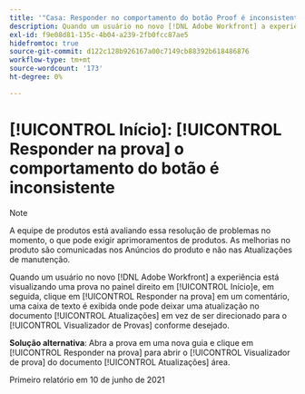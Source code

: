 ```yaml
---
title: '"Casa: Responder no comportamento do botão Proof é inconsistente'''
description: Quando um usuário no novo [!DNL Adobe Workfront] a experiência está visualizando uma prova no painel direito em [!UICONTROL Início]e, em seguida, clique em [!UICONTROL Responder na prova] em um comentário, uma caixa de texto é exibida onde pode deixar uma atualização no [!UICONTROL atualizações de documento] em vez de ser direcionado para o Visualizador de prova conforme desejado.
exl-id: f9e08d81-135c-4b04-a239-2fb0fcc87ae5
hidefromtoc: true
source-git-commit: d122c128b926167a00c7149cb88392b618486876
workflow-type: tm+mt
source-wordcount: '173'
ht-degree: 0%

---
```


# [!UICONTROL Início]: [!UICONTROL Responder na prova] o comportamento do botão é inconsistente

>[!NOTE]
>
>A equipe de produtos está avaliando essa resolução de problemas no momento, o que pode exigir aprimoramentos de produtos. As melhorias no produto são comunicadas nos Anúncios do produto e não nas Atualizações de manutenção.

Quando um usuário no novo [!DNL Adobe Workfront] a experiência está visualizando uma prova no painel direito em [!UICONTROL Início]e, em seguida, clique em [!UICONTROL Responder na prova] em um comentário, uma caixa de texto é exibida onde pode deixar uma atualização no documento [!UICONTROL Atualizações] em vez de ser direcionado para o [!UICONTROL Visualizador de Provas] conforme desejado.

**Solução alternativa**: Abra a prova em uma nova guia e clique em [!UICONTROL Responder na prova] para abrir o [!UICONTROL Visualizador de prova] do documento [!UICONTROL Atualizações] área.

Primeiro relatório em 10 de junho de 2021
